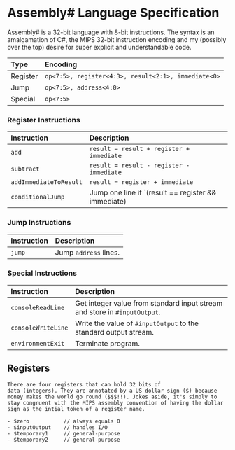 # Assembly# Language Specification

Assembly# is a 32-bit language with 8-bit instructions. The syntax is an amalgamation of C#, the MIPS 32-bit instruction encoding and my (possibly over the top) desire for super explicit and understandable code. 

| **Type** | **Encoding** |
|:---------|:-------------|
| Register | `op<7:5>, register<4:3>, result<2:1>, immediate<0>` |
| Jump     | `op<7:5>, address<4:0>` |
| Special  | `op<7:5>` |

### Register Instructions

| **Instruction** | **Description** |
|:----------------|:----------------|
| `add`           | `result = result + register + immediate` |
| `subtract`      | `result = result - register - immediate`  |
| `addImmediateToResult` | `result = register + immediate` |
| `conditionalJump` | Jump one line if `(result == register && immediate) || (result != register && !immediate)`. |

### Jump Instructions

| **Instruction** | **Description** |
|:----------------|:----------------|
| `jump`          | Jump `address` lines. |

### Special Instructions

| **Instruction** | **Description** |
|:----------------|:----------------|
| `consoleReadLine`         | Get integer value from standard input stream and store in `#inputOutput`. |
| `consoleWriteLine` | Write the value of `#inputOutput` to the standard output stream. |
| `environmentExit`     | Terminate program. |

## Registers

    There are four registers that can hold 32 bits of 
    data (integers). They are annotated by a US dollar sign ($) because money makes the world go round ($$$!!). Jokes aside, it's simply to stay congruent with the MIPS assembly convention of having the dollar sign as the intial token of a register name. 

    - $zero           // always equals 0
    - $inputOutput    // handles I/O
    - $temporary1     // general-purpose
    - $temporary2     // general-purpose